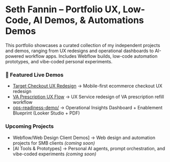 # Seth Fannin – Portfolio  UX, Low-Code, AI Demos, & Automations Demos

This portfolio showcases a curated collection of my independent projects and demos, ranging from UX redesigns and operational dashboards to AI-powered workflow apps. Includes Webflow builds, low-code automation prototypes, and vibe-coded personal experiments.


### 🔗 Featured Live Demos
- [Target Checkout UX Redesign](https://target-mobile-checkout-ux-demo.netlify.app) → Mobile-first ecommerce checkout UX redesign  
- [VA Prescription UX Flow](https://va-ux-demo.netlify.app) →  UX Service redesign of VA prescription refill workflow
- [ops-readiness-demo/](./ops-readiness-demo) → Operational Insights Dashboard + Enablement Blueprint (Looker Studio + PDF)


### Upcoming Projects  
- Webflow/Web Design Client Demos] → Web design and automation projects for SMB clients *(coming soon)*  
- [AI Tools & Prototypes] → Personal AI agents, prompt orchestration, and vibe-coded experiments *(coming soon)*  
